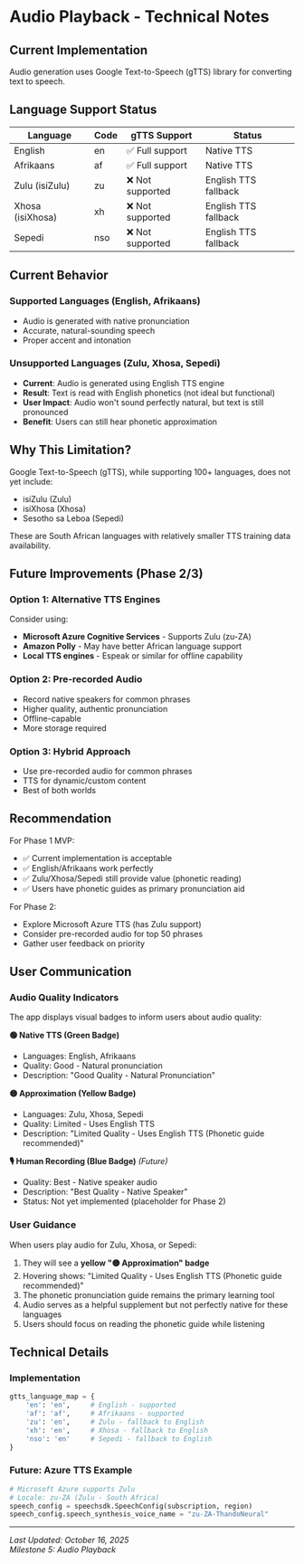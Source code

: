 # Audio Playback - Technical Notes

## Current Implementation

Audio generation uses Google Text-to-Speech (gTTS) library for converting text to speech.

## Language Support Status

| Language | Code | gTTS Support | Status |
|----------|------|--------------|--------|
| English | en | ✅ Full support | Native TTS |
| Afrikaans | af | ✅ Full support | Native TTS |
| Zulu (isiZulu) | zu | ❌ Not supported | English TTS fallback |
| Xhosa (isiXhosa) | xh | ❌ Not supported | English TTS fallback |
| Sepedi | nso | ❌ Not supported | English TTS fallback |

## Current Behavior

### Supported Languages (English, Afrikaans)
- Audio is generated with native pronunciation
- Accurate, natural-sounding speech
- Proper accent and intonation

### Unsupported Languages (Zulu, Xhosa, Sepedi)
- **Current**: Audio is generated using English TTS engine
- **Result**: Text is read with English phonetics (not ideal but functional)
- **User Impact**: Audio won't sound perfectly natural, but text is still pronounced
- **Benefit**: Users can still hear phonetic approximation

## Why This Limitation?

Google Text-to-Speech (gTTS), while supporting 100+ languages, does not yet include:
- isiZulu (Zulu)
- isiXhosa (Xhosa)  
- Sesotho sa Leboa (Sepedi)

These are South African languages with relatively smaller TTS training data availability.

## Future Improvements (Phase 2/3)

### Option 1: Alternative TTS Engines
Consider using:
- **Microsoft Azure Cognitive Services** - Supports Zulu (zu-ZA)
- **Amazon Polly** - May have better African language support
- **Local TTS engines** - Espeak or similar for offline capability

### Option 2: Pre-recorded Audio
- Record native speakers for common phrases
- Higher quality, authentic pronunciation
- Offline-capable
- More storage required

### Option 3: Hybrid Approach
- Use pre-recorded audio for common phrases
- TTS for dynamic/custom content
- Best of both worlds

## Recommendation

For Phase 1 MVP:
- ✅ Current implementation is acceptable
- ✅ English/Afrikaans work perfectly
- ✅ Zulu/Xhosa/Sepedi still provide value (phonetic reading)
- ✅ Users have phonetic guides as primary pronunciation aid

For Phase 2:
- Explore Microsoft Azure TTS (has Zulu support)
- Consider pre-recorded audio for top 50 phrases
- Gather user feedback on priority

## User Communication

### Audio Quality Indicators

The app displays visual badges to inform users about audio quality:

**🟢 Native TTS (Green Badge)**
- Languages: English, Afrikaans
- Quality: Good - Natural pronunciation
- Description: "Good Quality - Natural Pronunciation"

**🟡 Approximation (Yellow Badge)**
- Languages: Zulu, Xhosa, Sepedi
- Quality: Limited - Uses English TTS
- Description: "Limited Quality - Uses English TTS (Phonetic guide recommended)"

**🎙️ Human Recording (Blue Badge)** *(Future)*
- Quality: Best - Native speaker audio
- Description: "Best Quality - Native Speaker"
- Status: Not yet implemented (placeholder for Phase 2)

### User Guidance

When users play audio for Zulu, Xhosa, or Sepedi:
1. They will see a **yellow "🟡 Approximation" badge**
2. Hovering shows: "Limited Quality - Uses English TTS (Phonetic guide recommended)"
3. The phonetic pronunciation guide remains the primary learning tool
4. Audio serves as a helpful supplement but not perfectly native for these languages
5. Users should focus on reading the phonetic guide while listening

## Technical Details

### Implementation
```python
gtts_language_map = {
    'en': 'en',     # English - supported
    'af': 'af',     # Afrikaans - supported
    'zu': 'en',     # Zulu - fallback to English
    'xh': 'en',     # Xhosa - fallback to English
    'nso': 'en'     # Sepedi - fallback to English
}
```

### Future: Azure TTS Example
```python
# Microsoft Azure supports Zulu
# Locale: zu-ZA (Zulu - South Africa)
speech_config = speechsdk.SpeechConfig(subscription, region)
speech_config.speech_synthesis_voice_name = "zu-ZA-ThandoNeural"
```

---

*Last Updated: October 16, 2025*  
*Milestone 5: Audio Playback*
